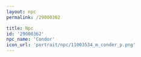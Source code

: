 ```yaml
---
layout: npc
permalink: /29000362

title: Npc
id: '29000362'
npc_name: 'Condor'
icon_url: 'portrait/npc/11003534_m_conder_p.png'
---
```

